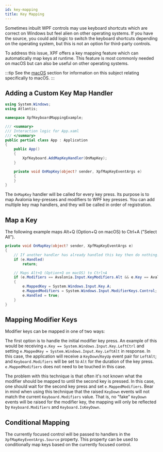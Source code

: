 ```yaml
---
id: key-mapping
title: Key Mapping
---
```


Sometimes inbuilt WPF controls may use keyboard shortcuts which are correct on Windows but feel alien on other operating systems. If you have the source, you could add logic to switch the keyboard shortcuts depending on the operating system, but this is not an option for third-party controls.

To address this issue, XPF offers a key mapping feature which can automatically map keys at runtime. This feature is most commonly needed on macOS but can also be useful on other operating systems.

:::tip
See the [macOS](../platforms/macos#key-mapping) section for information on this subject relating specifically to macOS.
:::

## Adding a Custom Key Map Handler

```csharp
using System.Windows;
using Atlantis;

namespace XpfKeyboardMappingExample;

/// <summary>
/// Interaction logic for App.xaml
/// </summary>
public partial class App : Application
{
    public App()
    {
        XpfKeyboard.AddMapKeyHandler(OnMapKey);
    }

    private void OnMapKey(object? sender, XpfMapKeyEventArgs e)
    {
    }
}
```

The `OnMapKey` handler will be called for every key press. Its purpose is to map Avalonia key-presses and modifiers to WPF key presses. You can add multiple key map handlers, and they will be called in order of registration.

## Map a Key

The following example maps Alt+Q (Option+Q on macOS) to Ctrl+A ("Select All").

```csharp
private void OnMapKey(object? sender, XpfMapKeyEventArgs e)
{
    // If another handler has already handled this key then do nothing.
    if (e.Handled)
        return;

    // Maps Alt+Q (Option+Q on macOS) to Ctrl+A
    if (e.Modifiers == Avalonia.Input.KeyModifiers.Alt && e.Key == Avalonia.Input.Key.Q)
    {
        e.MappedKey = System.Windows.Input.Key.A;
        e.MappedModifiers = System.Windows.Input.ModifierKeys.Control;
        e.Handled = true;
    }
}
```

## Mapping Modifier Keys

Modifier keys can be mapped in one of two ways:

The first option is to handle the initial modifier key press. An example of this would be receiving `e.Key == System.Windows.Input.Key.LeftCtrl` and setting `e.MappedKey = System.Windows.Input.Key.LeftAlt` in response. In this case, the application will receive a `KeyDown`/`KeyUp` event pair for `LeftAlt`; and `Keyboard.Modifiers` will be set to `Alt` for the duration of the key press. `e.MappedModifiers` does not need to be touched in this case.

The problem with this technique is that often it's not known what the modifier should be mapped to until the second key is pressed. In this case, one should wait for the second key press and set `e.MappedModifiers`. Bear in mind when using this technique that the raised `KeyDown` events will not match the current `Keyboard.Modifiers` value. That is, no "fake" `KeyDown` events will be raised for the modifier key, the mapping will only be reflected by `Keyboard.Modifiers` and `Keyboard.IsKeyDown`.

## Conditional Mapping

The currently focused control will be passed to handlers in the `XpfMapKeyEventArgs.Source` property. This property can be used to conditionally map keys based on the currently focused control.